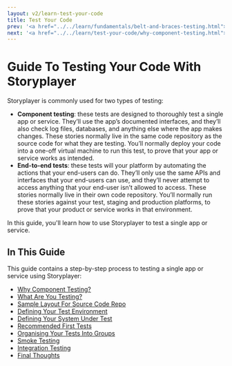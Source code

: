 ```yaml
---
layout: v2/learn-test-your-code
title: Test Your Code
prev: '<a href="../../learn/fundamentals/belt-and-braces-testing.html">Prev: Belt and Braces Testing</a>'
next: '<a href="../../learn/test-your-code/why-component-testing.html">Next: Why Component Testing?</a>'
---
```

# Guide To Testing Your Code With Storyplayer

Storyplayer is commonly used for two types of testing:

* __Component testing__: these tests are designed to thoroughly test a single app or service. They’ll use the app’s documented interfaces, and they’ll also check log files, databases, and anything else where the app makes changes. These stories normally live in the same code repository as the source code for what they are testing. You’ll normally deploy your code into a one-off virtual machine to run this test, to prove that your app or service works as intended.
* __End-to-end tests__: these tests will your platform by automating the actions that your end-users can do. They’ll only use the same APIs and interfaces that your end-users can use, and they’ll never attempt to access anything that your end-user isn’t allowed to access. These stories normally live in their own code repository. You’ll normally run these stories against your test, staging and production platforms, to prove that your product or service works in that environment.

In this guide, you'll learn how to use Storyplayer to test a single app or service.

## In This Guide

This guide contains a step-by-step process to testing a single app or service using Storyplayer:

* [Why Component Testing?](why-component-testing.html)
* [What Are You Testing?](what-are-you-testing.html)
* [Sample Layout For Source Code Repo](sample-layout-for-source-code-repo.html)
* [Defining Your Test Environment](defining-your-test-environment.html)
* [Defining Your System Under Test](defining-your-system-under-test.html)
* [Recommended First Tests](recommended-first-tests.html)
* [Organising Your Tests Into Groups](organising-into-groups.html)
* [Smoke Testing](smoke-testing.html)
* [Integration Testing](integration-testing.html)
* [Final Thoughts](final-thoughts.html)